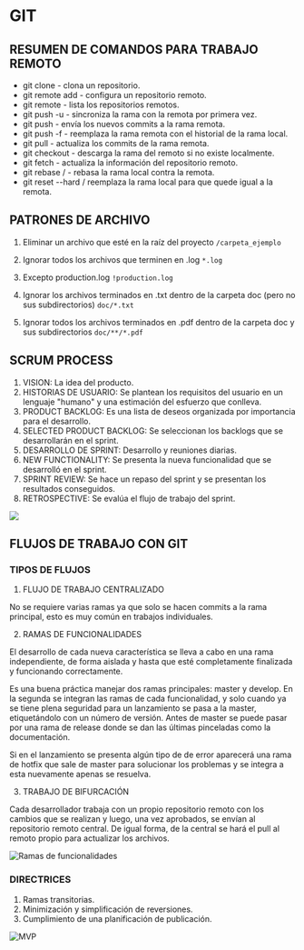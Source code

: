 # GIT

## RESUMEN DE COMANDOS PARA TRABAJO REMOTO

- git clone <url> - clona un repositorio.
- git remote add <nombre> <url> - configura un repositorio remoto.
- git remote - lista los repositorios remotos.
- git push -u <remoto> <rama> - sincroniza la rama con la remota por primera vez.
- git push - envía los nuevos commits a la rama remota.
- git push -f <remoto> <rama> - reemplaza la rama remota con el historial de la rama local.
- git pull - actualiza los commits de la rama remota.
- git checkout <rama> - descarga la rama del remoto si no existe localmente.
- git fetch <remoto> - actualiza la información del repositorio remoto.
- git rebase <remoto>/<rama> - rebasa la rama local contra la remota.
- git reset --hard <remoto>/<rama> reemplaza la rama local para que quede igual a la remota.

## PATRONES DE ARCHIVO

1. Eliminar un archivo que esté en la raíz del proyecto
`/carpeta_ejemplo`

2. Ignorar todos los archivos que terminen en .log
`*.log`

3. Excepto production.log
`!production.log`

4. Ignorar los archivos terminados en .txt dentro de la carpeta doc (pero no sus subdirectorios)
`doc/*.txt`

5. Ignorar todos los archivos terminados en .pdf dentro de la carpeta doc y sus subdirectorios
`doc/**/*.pdf`


## SCRUM PROCESS

1. VISION: La idea del producto.
2. HISTORIAS DE USUARIO: Se plantean los requisitos del usuario en un lenguaje "humano" y una estimación del esfuerzo que conlleva.
3. PRODUCT BACKLOG: Es una lista de deseos organizada por importancia para el desarrollo.
4. SELECTED PRODUCT BACKLOG: Se seleccionan los backlogs que se desarrollarán en el sprint.
5. DESARROLLO DE SPRINT: Desarrollo y reuniones diarias.
6. NEW FUNCTIONALITY: Se presenta la nueva funcionalidad que se desarrolló en el sprint.
7. SPRINT REVIEW: Se hace un repaso del sprint y se presentan los resultados conseguidos.
8. RETROSPECTIVE: Se evalúa el flujo de trabajo del sprint.

![](./assets/img03.jpeg)

## FLUJOS DE TRABAJO CON GIT

### TIPOS DE FLUJOS

1. FLUJO DE TRABAJO CENTRALIZADO

No se requiere varias ramas ya que solo se hacen commits a la rama principal, esto es muy común en trabajos individuales.

2. RAMAS DE FUNCIONALIDADES

El desarrollo de cada nueva característica se lleva a cabo en una rama independiente, de forma aislada y hasta que esté
completamente finalizada y funcionando correctamente.

Es una buena práctica manejar dos ramas principales: master y develop. En la segunda se integran las ramas de cada
funcionalidad, y solo cuando ya se tiene plena seguridad para un lanzamiento se pasa a la master, etiquetándolo con un
número de versión. Antes de master se puede pasar por una rama de release donde se dan las últimas pinceladas como la
documentación.

Si en el lanzamiento se presenta algún tipo de de error aparecerá una rama de hotfix que sale de master para solucionar
los problemas y se integra a esta nuevamente apenas se resuelva.

3. TRABAJO DE BIFURCACIÓN

Cada desarrollador trabaja con un propio repositorio remoto con los cambios que se realizan y luego, una vez aprobados,
se envían al repositorio remoto central. De igual forma, de la central se hará el pull al remoto propio para actualizar
los archivos.

![Ramas de funcionalidades](./assets/img01.png)

### DIRECTRICES

1. Ramas transitorias.
2. Minimización y simplificación de reversiones.
3. Cumplimiento de una planificación de publicación.

![MVP](./assets/img02.png)
